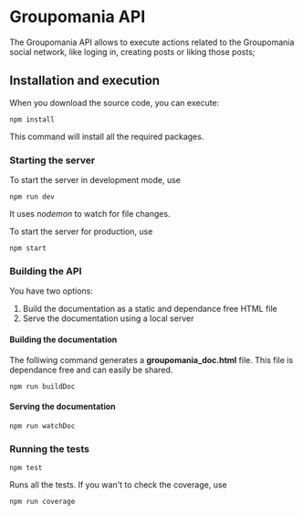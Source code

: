 # Groupomania API

The Groupomania API allows to execute actions related to the Groupomania social network, like loging in, creating posts or liking those posts;

## Installation and execution

When you download the source code, you can execute:

```
npm install
```

This command will install all the required packages.

### Starting the server

To start the server in development mode, use

```
npm run dev
```

It uses _nodemon_ to watch for file changes.

To start the server for production, use

```
npm start
```

### Building the API

You have two options:

1. Build the documentation as a static and dependance free HTML file
2. Serve the documentation using a local server

#### Building the documentation

The folliwing command generates a **groupomania_doc.html** file. This file is dependance free and can easily be shared.

```
npm run buildDoc
```

#### Serving the documentation

```
npm run watchDoc
```

### Running the tests

```
npm test
```

Runs all the tests. If you wan't to check the coverage, use

```
npm run coverage
```
